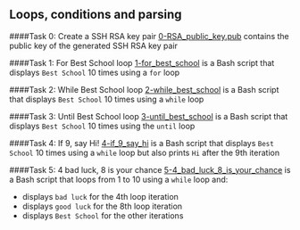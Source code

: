 ## Loops, conditions and parsing

####Task 0: Create a SSH RSA key pair
[0-RSA_public_key.pub](0-RSA_public_key.pub) contains the public key of the generated SSH RSA key pair

####Task 1: For Best School loop
[1-for_best_school](1-for_best_school) is a Bash script that displays `Best School` 10 times using a `for` loop

####Task 2: While Best School loop
[2-while_best_school](2-while_best_school) is a Bash script that displays `Best School` 10 times using a `while` loop

####Task 3: Until Best School loop
[3-until_best_school](3-until_best_school) is a Bash script that displays `Best School` 10 times using the `until` loop

####Task 4: If 9, say Hi!
[4-if_9_say_hi](4-if_9_say_hi) is a Bash script that displays `Best School` 10 times using a `while` loop but also prints `Hi` after the 9th iteration

####Task 5: 4 bad luck, 8 is your chance
[5-4_bad_luck_8_is_your_chance](5-4_bad_luck_8_is_your_chance) is a Bash script that loops from 1 to 10 using a `while` loop and:
- displays `bad luck` for the 4th loop iteration
- displays `good luck` for the 8th loop iteration
- displays `Best School` for the other iterations
